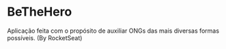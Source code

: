 # BeTheHero
Aplicação feita com o propósito de auxiliar ONGs das mais diversas formas possíveis. (By RocketSeat)
